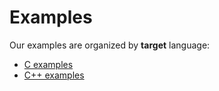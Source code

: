 # Examples
Our examples are organized by __target__ language:

* [C examples](C/README.md)
* [C++ examples](Cpp/README.md)
